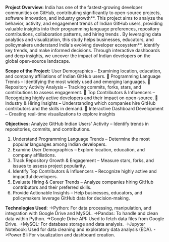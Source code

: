 **Project Overview:**
India has one of the fastest-growing developer communities on GitHub, contributing significantly to open-source projects, software innovation, and industry growth**. This project aims to analyze the behavior, activity, and engagement trends of Indian GitHub users, providing valuable insights into their programming language preferences, repository contributions, collaboration patterns, and hiring trends . By leveraging data analytics and visualization, this study helps businesses, educators, and policymakers understand India's evolving developer ecosystem**, identify key trends, and make informed decisions. Through interactive dashboards and deep insights, we uncover the impact of Indian developers on the global open-source landscape. 

**Scope of the Project:**
User Demographics – Examining location, education, and company affiliations of Indian GitHub users.
🔹 Programming Language Trends – Identifying the most widely used and emerging languages.
🔹 Repository Activity Analysis – Tracking commits, forks, stars, and contributions to assess engagement.
🔹 Top Contributors & Influencers – Recognizing highly active developers and their impact on open-source.
🔹 Industry & Hiring Insights – Understanding which companies hire GitHub contributors and the skills in demand.
🔹 Interactive Dashboard Development – Creating real-time visualizations to explore insights

**Objectives:**
Analyze GitHub Indian Users' Activity – Identify trends in repositories, commits, and contributions.
1. Understand Programming Language Trends – Determine the most popular languages among Indian developers.
2. Examine User Demographics – Explore location, education, and company affiliations.
3. Track Repository Growth & Engagement – Measure stars, forks, and issues to assess project popularity.
4. Identify Top Contributors & Influencers – Recognize highly active and impactful developers.
5. Evaluate Hiring & Career Trends – Analyze companies hiring GitHub contributors and their preferred skills.
6. Provide Actionable Insights – Help businesses, educators, and policymakers leverage GitHub data for decision-making.

**Technologies Used**:
->Python: For data processing, manipulation, and integration with Google Drive and MySQL.
->Pandas: To handle and clean data within Python.
->Google Drive API: Used to fetch data files from Google Drive.
->MySQL: For database storage and data analysis.
->Jupyter Notebook: Used for data cleaning and exploratory data analysis (EDA).
->Power BI: For visualization and dashboard creation.


